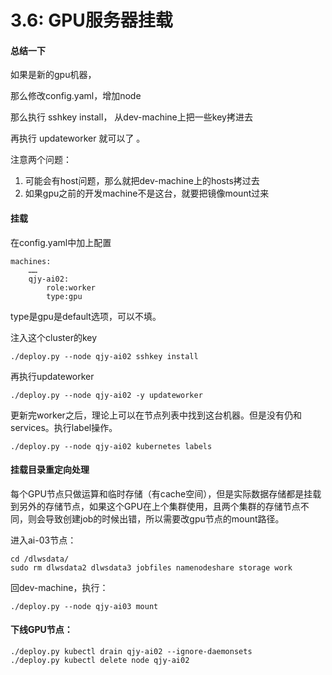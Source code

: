 # 3.6: GPU服务器挂载

#### 总结一下

如果是新的gpu机器，

那么修改config.yaml，增加node

那么执行 sshkey install， 从dev-machine上把一些key拷进去

再执行 updateworker 就可以了 。

注意两个问题：

1.  可能会有host问题，那么就把dev-machine上的hosts拷过去
2. 如果gpu之前的开发machine不是这台，就要把镜像mount过来



#### 挂载

在config.yaml中加上配置

```
machines:
	……
	qjy-ai02:
		role:worker
		type:gpu
```

type是gpu是default选项，可以不填。

注入这个cluster的key

```
./deploy.py --node qjy-ai02 sshkey install
```

再执行updateworker

```
./deploy.py --node qjy-ai02 -y updateworker
```

更新完worker之后，理论上可以在节点列表中找到这台机器。但是没有仍和services。执行label操作。

```
./deploy.py --node qjy-ai02 kubernetes labels
```

#### 挂载目录重定向处理

每个GPU节点只做运算和临时存储（有cache空间），但是实际数据存储都是挂载到另外的存储节点，如果这个GPU在上个集群使用，且两个集群的存储节点不同，则会导致创建job的时候出错，所以需要改gpu节点的mount路径。

进入ai-03节点：

```
cd /dlwsdata/
sudo rm dlwsdata2 dlwsdata3 jobfiles namenodeshare storage work
```

回dev-machine，执行：

```
./deploy.py --node qjy-ai03 mount
```

#### 下线GPU节点：

```
./deploy.py kubectl drain qjy-ai02 --ignore-daemonsets
./deploy.py kubectl delete node qjy-ai02
```

